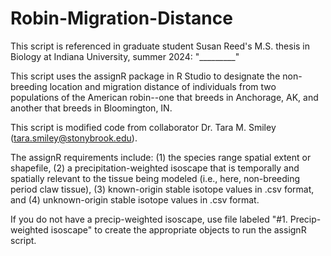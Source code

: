 # Robin-Migration-Distance
This script is referenced in graduate student Susan Reed's M.S. thesis in Biology at Indiana University, summer 2024: "_________"

This script uses the assignR package in R Studio to designate the non-breeding location and migration distance of individuals from two populations of the American robin--one that breeds in Anchorage, AK, and another that breeds in Bloomington, IN.

This script is modified code from collaborator Dr. Tara M. Smiley (tara.smiley@stonybrook.edu).

The assignR requirements include:
(1) the species range spatial extent or shapefile, 
(2) a precipitation-weighted isoscape that is temporally and spatially relevant to the tissue being modeled (i.e., here, non-breeding period claw tissue),
(3) known-origin stable isotope values in .csv format, and
(4) unknown-origin stable isotope values in .csv format.


If you do not have a precip-weighted isoscape, use file labeled "#1. Precip-weighted isoscape" to create the appropriate objects to run the assignR script.
